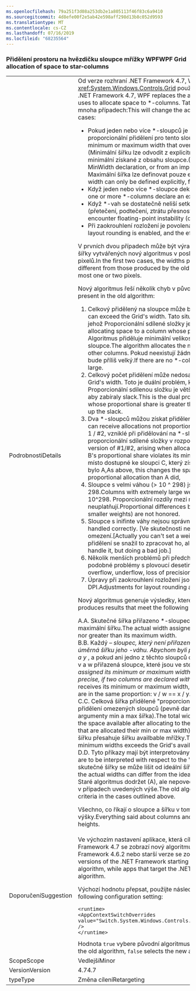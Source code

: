 ```yaml
---
ms.openlocfilehash: 79a251f3d08a253db2e1a805113f46f83c6a9410
ms.sourcegitcommit: 4d8efe00f2e5ab42e598aff298d13b8c052d9593
ms.translationtype: MT
ms.contentlocale: cs-CZ
ms.lasthandoff: 07/16/2019
ms.locfileid: "68235564"
---
```

### <a name="wpf-grid-allocation-of-space-to-star-columns"></a><span data-ttu-id="578fc-101">Přidělení prostoru na hvězdičku sloupce mřížky WPF</span><span class="sxs-lookup"><span data-stu-id="578fc-101">WPF Grid allocation of space to star-columns</span></span>

|   |   |
|---|---|
|<span data-ttu-id="578fc-102">Podrobnosti</span><span class="sxs-lookup"><span data-stu-id="578fc-102">Details</span></span>|<span data-ttu-id="578fc-103">Od verze rozhraní .NET Framework 4.7, WPF nahrazuje algoritmus, který <xref:System.Windows.Controls.Grid> používá k přidělení místa na \*-sloupců.</span><span class="sxs-lookup"><span data-stu-id="578fc-103">Starting with the .NET Framework 4.7, WPF replaces the algorithm that <xref:System.Windows.Controls.Grid> uses to allocate space to \*-columns.</span></span> <span data-ttu-id="578fc-104">Tato akce změní šířku skutečné přiřazená \*-sloupců v mnoha případech:</span><span class="sxs-lookup"><span data-stu-id="578fc-104">This will change the actual width assigned to \*-columns in a number of cases:</span></span><ul><li><span data-ttu-id="578fc-105">Pokud jeden nebo více \*-sloupců je navíc minimální nebo maximální šířku, která přepíše proporcionální přidělení pro tento sloupec.</span><span class="sxs-lookup"><span data-stu-id="578fc-105">When one or more \*-columns also have a minimum or maximum width that overrides the proportional allocation for that colum.</span></span> <span data-ttu-id="578fc-106">(Minimální šířku lze odvodit z explicitní deklarace hodnota MinWidth nebo ze implicitní minimální získané z obsahu sloupce.</span><span class="sxs-lookup"><span data-stu-id="578fc-106">(The minimum width can derive from an explicit MinWidth declaration, or from an implicit minimum obtained from the column's content.</span></span> <span data-ttu-id="578fc-107">Maximální šířka lze definovat pouze explicitně, od deklarace MaxWidth.)</span><span class="sxs-lookup"><span data-stu-id="578fc-107">The maximum width can only be defined explicitly, from a MaxWidth declaration.)</span></span></li><li><span data-ttu-id="578fc-108">Když jeden nebo více \*-sloupce deklarovat velmi velký \*-váhou větší než 10 ^ 298.</span><span class="sxs-lookup"><span data-stu-id="578fc-108">When one or more \*-columns declare an extremely large \*-weight, greater than 10^298.</span></span></li><li><span data-ttu-id="578fc-109">Když \*-vah se dostatečně neliší setkat s plovoucí desetinnou čárkou nestabilitu (přetečení, podtečení, ztrátu přesnosti).</span><span class="sxs-lookup"><span data-stu-id="578fc-109">When the \*-weights are sufficiently different to encounter floating-point instability (overflow, underflow, loss of precision).</span></span></li><li><span data-ttu-id="578fc-110">Při zaokrouhlení rozložení je povolená a efektivní DPI displeje je dostatečně vysoký.</span><span class="sxs-lookup"><span data-stu-id="578fc-110">When layout rounding is enabled, and the effective display DPI is sufficiently high.</span></span></li></ul><span data-ttu-id="578fc-111">V prvních dvou případech může být výrazně liší od těch, které vytvářených staré algoritmus; šířky vytvářených nový algoritmus v posledním případě bude rozdíl maximálně jeden nebo dva pixelů.</span><span class="sxs-lookup"><span data-stu-id="578fc-111">In the first two cases, the widths produced by the new algorithm can be significantly different from those produced by the old algorithm; in the last case, the difference will be at most one or two pixels.</span></span><p/><span data-ttu-id="578fc-112">Nový algoritmus řeší několik chyb v původní algoritmus:</span><span class="sxs-lookup"><span data-stu-id="578fc-112">The new algorithm fixes several bugs present in the old algorithm:</span></span><ol><li><span data-ttu-id="578fc-113">Celkový přidělený na sloupce může být delší než šířka mřížky.</span><span class="sxs-lookup"><span data-stu-id="578fc-113">Total allocation to columns can exceed the Grid's width.</span></span> <span data-ttu-id="578fc-114">Tato situace může nastat při přidělování místa na sloupec jehož Proporcionální sdílené složky je menší než minimální velikost.</span><span class="sxs-lookup"><span data-stu-id="578fc-114">This can occur when allocating space to a column whose proportional share is less than its minimum size.</span></span> <span data-ttu-id="578fc-115">Algoritmus přiděluje minimální velikost, takže se sníží na místo dostupné ke ostatní sloupce.</span><span class="sxs-lookup"><span data-stu-id="578fc-115">The algorithm allocates the minimum size, which decreases the space available to other columns.</span></span> <span data-ttu-id="578fc-116">Pokud neexistují žádné \*-sloupce vlevo přidělit, bude celkový přidělený bude příliš velký.</span><span class="sxs-lookup"><span data-stu-id="578fc-116">If there are no \*-columns left to allocate, the total allocation will be too large.</span></span></li><li><span data-ttu-id="578fc-117">Celkový počet přidělení může nedosahují Šířka mřížky.</span><span class="sxs-lookup"><span data-stu-id="578fc-117">Total allocation can fall short of the Grid's width.</span></span> <span data-ttu-id="578fc-118">Toto je duální problém, který chcete #1, které při přidělování na sloupec jehož Proporcionální sdílenou složku je větší než maximální velikosti, bez \*-sloupců doleva tak, aby zabíraly slack.</span><span class="sxs-lookup"><span data-stu-id="578fc-118">This is the dual problem to #1, arising when allocating to a column whose proportional share is greater than its maximum size, with no \*-columns left to take up the slack.</span></span></li><li><span data-ttu-id="578fc-119">Dva \*-sloupců můžou získat přidělení není přímo úměrná jejich \*-váhy.</span><span class="sxs-lookup"><span data-stu-id="578fc-119">Two \*-columns can receive allocations not proportional to their \*-weights.</span></span> <span data-ttu-id="578fc-120">Toto je pouze mírnější verze z 1 / #2, vzniklé při přidělování na \*-sloupců A, B a C (v uvedeném pořadí), kde B proporcionální sdílené složky v rozporu s omezením jeho min (nebo max).</span><span class="sxs-lookup"><span data-stu-id="578fc-120">This is a milder version of #1/#2, arising when allocating to \*-columns A, B, and C (in that order), where B's proportional share violates its min (or max) constraint.</span></span> <span data-ttu-id="578fc-121">Jako výše, tím se změní na místo dostupné ke sloupci C, který získá méně (nebo více) přímo úměrná přidělení, než bylo A,</span><span class="sxs-lookup"><span data-stu-id="578fc-121">As above, this changes the space available to column C, who gets less (or more) proportional allocation than A did,</span></span></li><li><span data-ttu-id="578fc-122">Sloupce s velmi váhou (&gt; 10 ^ 298) jsou všechny zacházeno, jako kdyby měly váhu 10 ^ 298.</span><span class="sxs-lookup"><span data-stu-id="578fc-122">Columns with extremely large weights (&gt; 10^298) are all treated as if they had weight 10^298.</span></span> <span data-ttu-id="578fc-123">Proporcionální rozdíly mezi nimi (a mezi sloupci s mírně nižší váhy) se neuplatňují.</span><span class="sxs-lookup"><span data-stu-id="578fc-123">Proportional differences between them (and between columns with slightly smaller weights) are not honored.</span></span></li><li><span data-ttu-id="578fc-124">Sloupce s inifinte váhy nejsou správně zpracovány.</span><span class="sxs-lookup"><span data-stu-id="578fc-124">Columns with inifinte weights are not handled correctly.</span></span> <span data-ttu-id="578fc-125">[Ve skutečnosti nelze nastavit váhu na nekonečno, ale je toto umělá omezení.</span><span class="sxs-lookup"><span data-stu-id="578fc-125">[Actually you can't set a weight to Infinity, but this is an artificial restriction.</span></span> <span data-ttu-id="578fc-126">Kód přidělení se snažil to zpracovat ho, ale, že úlohu chybná.]</span><span class="sxs-lookup"><span data-stu-id="578fc-126">The allocation code was trying to handle it, but doing a bad job.]</span></span></li><li><span data-ttu-id="578fc-127">Několik menších problémů při předcházení přetečení, podtečení, ztráty přesnosti a podobné problémy s plovoucí desetinnou čárkou.</span><span class="sxs-lookup"><span data-stu-id="578fc-127">Several minor problems while avoiding overflow, underflow, loss of precision and similar floating-point issues.</span></span></li><li><span data-ttu-id="578fc-128">Úpravy při zaokrouhlení rozložení jsou nesprávné na dostatečně vysoké rozlišení DPI.</span><span class="sxs-lookup"><span data-stu-id="578fc-128">Adjustments for layout rounding are incorrect at sufficiently high DPI.</span></span></li></ol><span data-ttu-id="578fc-129">Nový algoritmus generuje výsledky, které splňují následující kritéria:</span><span class="sxs-lookup"><span data-stu-id="578fc-129">The new algorithm produces results that meet the following criteria:</span></span><p/><span data-ttu-id="578fc-130">A.</span><span class="sxs-lookup"><span data-stu-id="578fc-130">A.</span></span> <span data-ttu-id="578fc-131">Skutečné šířka přiřazeno \*-sloupec není nikdy menší než minimální šířku ani větší než maximální šířku.</span><span class="sxs-lookup"><span data-stu-id="578fc-131">The actual width assigned to a \*-column is never less than its minimum width nor greater than its maximum width.</span></span><br/><span data-ttu-id="578fc-132">B.</span><span class="sxs-lookup"><span data-stu-id="578fc-132">B.</span></span> <span data-ttu-id="578fc-133">Každý <em>– sloupec, který není přiřazen minimální nebo maximální šířka se přiřadí přímo úměrná šířku jeho <em>-váhu. Abychom byli přesní, pokud jsou deklarovány dva sloupce s šířkou x</em> a y</em> , a pokud ani jedno z těchto sloupců obdrží minimální nebo maximální šířku, skutečné šířku v a w přiřazená sloupce, které jsou ve stejném poměru: v / w == x a y.</span><span class="sxs-lookup"><span data-stu-id="578fc-133">Each <em>-column that is not assigned its minimum or maximum width is assigned a width proportional to its <em>-weight. To be precise, if two columns are declared with width x</em> and y</em> respectively, and if neither column receives its minimum or maximum width, the actual widths v and w assigned to the columns are in the same proportion: v / w == x / y.</span></span><br/><span data-ttu-id="578fc-134">C.</span><span class="sxs-lookup"><span data-stu-id="578fc-134">C.</span></span> <span data-ttu-id="578fc-135">Celková šířka přidělené &quot;proporcionální&quot; \*-sloupce je rovna volné místo dostupné po přidělení omezených sloupců (pevně daná, auto, a \*-sloupců, které jsou přiděleny jejich argumenty min a max šířka).</span><span class="sxs-lookup"><span data-stu-id="578fc-135">The total width allocated to &quot;proportional&quot; \*-columns is equal to the space available after allocating to the constrained columns (fixed, auto, and \*-columns that are allocated their min or max width).</span></span> <span data-ttu-id="578fc-136">Například to může být nula, pokud součet minimální šířku přesahuje šířku availbable mřížky.</span><span class="sxs-lookup"><span data-stu-id="578fc-136">This might be zero, for instance if the sum of the minimum widths exceeds the Grid's availbable width.</span></span><br/><span data-ttu-id="578fc-137">D.</span><span class="sxs-lookup"><span data-stu-id="578fc-137">D.</span></span> <span data-ttu-id="578fc-138">Tyto příkazy mají být interpretovány s ohledem na &quot;ideální&quot; rozložení.</span><span class="sxs-lookup"><span data-stu-id="578fc-138">All these statements are to be interpreted with respect to the &quot;ideal&quot; layout.</span></span> <span data-ttu-id="578fc-139">Při zaokrouhlení rozložení je v platnosti, skutečné šířky se může lišit od ideální šířky o co jeden pixel.</span><span class="sxs-lookup"><span data-stu-id="578fc-139">When layout rounding is in effect, the actual widths can differ from the ideal widths by as much as one pixel.</span></span><br/><span data-ttu-id="578fc-140">Staré algoritmus dodržet (A), ale nepovedlo případném dalším sdílení dodržovat jiných kritérií v případech uvedených výše.</span><span class="sxs-lookup"><span data-stu-id="578fc-140">The old algorithm honored (A) but failed to honor the other criteria in the cases outlined above.</span></span><p/><span data-ttu-id="578fc-141">Všechno, co říkají o sloupce a šířku v tomto článku se vztahuje také na řádky a výšky.</span><span class="sxs-lookup"><span data-stu-id="578fc-141">Everything said about columns and widths in this article applies as well to rows and heights.</span></span>|
|<span data-ttu-id="578fc-142">Doporučení</span><span class="sxs-lookup"><span data-stu-id="578fc-142">Suggestion</span></span>|<span data-ttu-id="578fc-143">Ve výchozím nastavení aplikace, která cílová verze rozhraní .NET Framework počínaje .NET Framework 4.7 se zobrazí nový algoritmus při aplikace, která cílového rozhraní .NET Framework 4.6.2 nebo starší verze se zobrazí původní algoritmus.</span><span class="sxs-lookup"><span data-stu-id="578fc-143">By default, apps that target versions of the .NET Framework starting with the .NET Framework 4.7 will see the new algorithm, while apps that target the .NET Framework 4.6.2 or earlier versions will see the old algorithm.</span></span><p/><span data-ttu-id="578fc-144">Výchozí hodnotu přepsat, použijte následující nastavení:</span><span class="sxs-lookup"><span data-stu-id="578fc-144">To override the default, use the following configuration setting:</span></span><pre><code class="lang-xml">&lt;runtime&gt;&#13;&#10;&lt;AppContextSwitchOverrides value=&quot;Switch.System.Windows.Controls.Grid.StarDefinitionsCanExceedAvailableSpace=true&quot; /&gt;&#13;&#10;&lt;/runtime&gt;&#13;&#10;</code></pre><span data-ttu-id="578fc-145">Hodnota <code>true</code> vybere původní algoritmus <code>false</code> vybere nový algoritmus.</span><span class="sxs-lookup"><span data-stu-id="578fc-145">The value <code>true</code> selects the old algorithm, <code>false</code> selects the new algorithm.</span></span>|
|<span data-ttu-id="578fc-146">Scope</span><span class="sxs-lookup"><span data-stu-id="578fc-146">Scope</span></span>|<span data-ttu-id="578fc-147">Vedlejší</span><span class="sxs-lookup"><span data-stu-id="578fc-147">Minor</span></span>|
|<span data-ttu-id="578fc-148">Version</span><span class="sxs-lookup"><span data-stu-id="578fc-148">Version</span></span>|<span data-ttu-id="578fc-149">4.7</span><span class="sxs-lookup"><span data-stu-id="578fc-149">4.7</span></span>|
|<span data-ttu-id="578fc-150">type</span><span class="sxs-lookup"><span data-stu-id="578fc-150">Type</span></span>|<span data-ttu-id="578fc-151">Změna cílení</span><span class="sxs-lookup"><span data-stu-id="578fc-151">Retargeting</span></span>|
